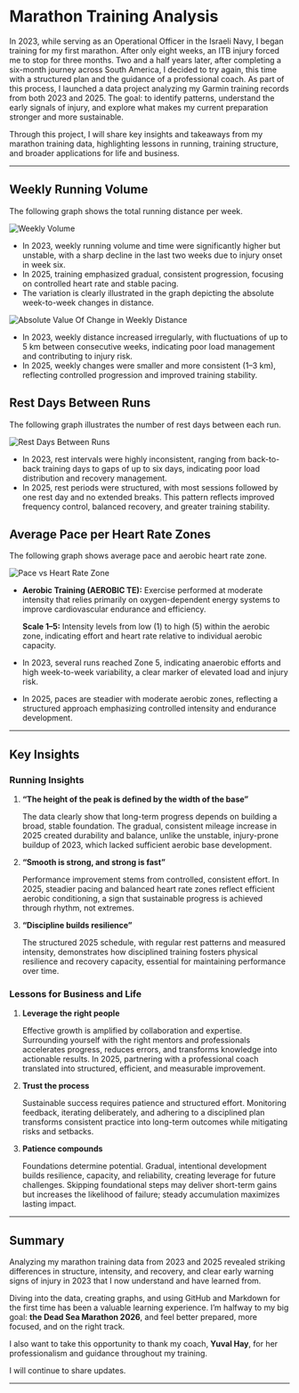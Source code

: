 
# Marathon Training Analysis

In 2023, while serving as an Operational Officer in the Israeli Navy, I began training for my first marathon. 
After only eight weeks, an ITB injury forced me to stop for three months.
Two and a half years later, after completing a six-month journey across South America, I decided to try again, this time with a structured plan and the guidance of a professional coach.
As part of this process, I launched a data project analyzing my Garmin training records from both 2023 and 2025. The goal: to identify patterns, understand the early signals of injury, and explore what makes my current preparation stronger and more sustainable.

Through this project, I will share key insights and takeaways from my marathon training data, highlighting lessons in running, training structure, and broader applications for life and business.

---

##  Weekly Running Volume
The following graph shows the total running distance per week.

![Weekly Volume](https://github.com/user-attachments/assets/9bd5f675-3d9f-4f70-8f18-441ca5dc89cb)

- In 2023, weekly running volume and time were significantly higher but unstable, with a sharp decline in the last two weeks due to injury onset in week six.
- In 2025, training emphasized gradual, consistent progression, focusing on controlled heart rate and stable pacing.
- The variation is clearly illustrated in the graph depicting the absolute week-to-week changes in distance.

![Absolute Value Of Change in Weekly Distance](https://github.com/user-attachments/assets/aadbb38b-45d7-42fe-8870-e96a1b9fa7a7)

- In 2023, weekly distance increased irregularly, with fluctuations of up to 5 km between consecutive weeks, indicating poor load management and contributing to injury risk.
- In 2025, weekly changes were smaller and more consistent (1–3 km), reflecting controlled progression and improved training stability.

##  Rest Days Between Runs
The following graph illustrates the number of rest days between each run.

![Rest Days Between Runs](https://github.com/user-attachments/assets/b9b069ce-7176-4dd5-af73-e597b1bc5f06)


- In 2023, rest intervals were highly inconsistent, ranging from back-to-back training days to gaps of up to six days, indicating poor load distribution and recovery management.
- In 2025, rest periods were structured, with most sessions followed by one rest day and no extended breaks. This pattern reflects improved frequency control, balanced recovery, and greater training stability.

##  Average Pace per Heart Rate Zones
The following graph shows average pace and aerobic heart rate zone.

![Pace vs Heart Rate Zone](https://github.com/user-attachments/assets/c6a81eed-73de-4f1d-af9d-7711856fbc11)

- **Aerobic Training (AEROBIC TE):** Exercise performed at moderate intensity that relies primarily on oxygen-dependent energy systems to improve cardiovascular endurance and efficiency.

  **Scale 1–5:** Intensity levels from low (1) to high (5) within the aerobic zone, indicating effort and heart rate relative to individual aerobic capacity.
- In 2023, several runs reached Zone 5, indicating anaerobic efforts and high week-to-week variability, a clear marker of elevated load and injury risk.
- In 2025, paces are steadier with moderate aerobic zones, reflecting a structured approach emphasizing controlled intensity and endurance development.
---

##  Key Insights
### Running Insights
1. **“The height of the peak is defined by the width of the base”**
    
   The data clearly show that long-term progress depends on building a broad, stable foundation. The gradual, consistent mileage increase in 2025 created durability and balance, unlike the unstable, injury-prone buildup       of 2023, which lacked sufficient aerobic base development.
   
2. **“Smooth is strong, and strong is fast”**
   
   Performance improvement stems from controlled, consistent effort. In 2025, steadier pacing and balanced heart rate zones reflect efficient aerobic conditioning, a sign that sustainable progress is achieved through
   rhythm, not extremes.
   
3. **“Discipline builds resilience”**
   
   The structured 2025 schedule, with regular rest patterns and measured intensity, demonstrates how disciplined training fosters physical resilience and recovery capacity, essential for maintaining performance over time.

### Lessons for Business and Life
1. **Leverage the right people**
   
    Effective growth is amplified by collaboration and expertise. Surrounding yourself with the right mentors and professionals accelerates progress, reduces errors, and transforms knowledge into actionable results. In
    2025, partnering with a professional coach translated into structured, efficient, and measurable improvement.

3. **Trust the process**
   
    Sustainable success requires patience and structured effort. Monitoring feedback, iterating deliberately, and adhering to a disciplined plan transforms consistent practice into long-term outcomes while mitigating risks
    and setbacks.

3. **Patience compounds**
   
   Foundations determine potential. Gradual, intentional development builds resilience, capacity, and reliability, creating leverage for future challenges. Skipping foundational steps may deliver short-term gains but
   increases the likelihood of failure; steady accumulation maximizes lasting impact.
 
---

##  Summary
Analyzing my marathon training data from 2023 and 2025 revealed striking differences in structure, intensity, and recovery, and clear early warning signs of injury in 2023 that I now understand and have learned from.

Diving into the data, creating graphs, and using GitHub and Markdown for the first time has been a valuable learning experience. I’m halfway to my big goal: **the Dead Sea Marathon 2026**, and feel better prepared, more focused, and on the right track.

I also want to take this opportunity to thank my coach, **Yuval Hay**, for her professionalism and guidance throughout my training.

I will continue to share updates.

---
